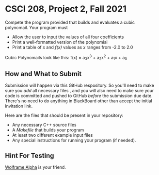 # CSCI 208, Project 2, Fall 2021

Compete the program provided that builds and evaluates a cubic polynomail.  Your program must
* Allow the user to input the values of all four coefficients
* Print a well-formatted version of the polynomial 
* Print a table of *x* and *f(x)* values as *x* ranges from -2.0 to 2.0

Cubic Polynomails look like this:
f(x) = a<sub>3</sub>x<sup>3</sup> + a<sub>2</sub>x<sup>2</sup> + a<sub>1</sub>x + a<sub>0</sub>


## How and What to Submit
Submission will happen via this GitHub respository.  So you'll need to make sure you *add* all necessary files , and you will also need to make sure your code is committed and pushed to GitHub *before* the submission due date.  There's no need to do anything in BlackBoard other than accept the initial invitation link.

Here are the files that should be present in your repository:
* Any necessary C++ source files
* A *Makefile* that builds your program
* At least two different example input files
* Any special instructions for running your program (if needed).

## Hint For Testing
[Wolframe Alpha](https://www.wolframalpha.com/) is your friend.